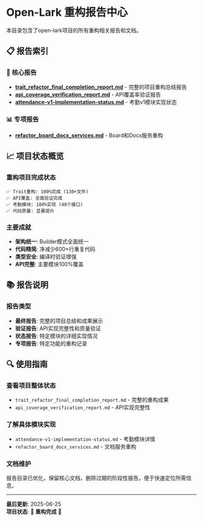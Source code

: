 # Open-Lark 重构报告中心

本目录包含了open-lark项目的所有重构相关报告和文档。

## 📋 报告索引

### 🎉 核心报告
- **[trait_refactor_final_completion_report.md](./trait_refactor_final_completion_report.md)** - 完整的项目重构总结报告
- **[api_coverage_verification_report.md](./api_coverage_verification_report.md)** - API覆盖率验证报告
- **[attendance-v1-implementation-status.md](./attendance-v1-implementation-status.md)** - 考勤v1模块实现状态

### 📊 专项报告
- **[refactor_board_docx_services.md](./refactor_board_docx_services.md)** - Board和Docx服务重构

## 📈 项目状态概览

### 重构项目完成状态
```
✅ Trait重构: 100%完成 (130+文件)
✅ API覆盖: 全面验证完成
✅ 考勤模块: 100%实现 (40个接口)
✅ 代码质量: 显著提升
```

### 主要成就
- **架构统一**: Builder模式全面统一
- **代码精简**: 净减少600+行重复代码
- **类型安全**: 编译时验证增强
- **API完整**: 主要模块100%覆盖

## 📚 报告说明

### 报告类型
- **最终报告**: 完整的项目总结和成果展示
- **验证报告**: API实现完整性和质量验证
- **状态报告**: 特定模块的详细实现情况
- **专项报告**: 特定功能的重构记录

## 🔍 使用指南

### 查看项目整体状态
- `trait_refactor_final_completion_report.md` - 完整的重构成果
- `api_coverage_verification_report.md` - API实现完整性

### 了解具体模块实现
- `attendance-v1-implementation-status.md` - 考勤模块详情
- `refactor_board_docx_services.md` - 文档服务重构

### 文档维护
报告目录已优化，保留核心文档，删除过期的阶段性报告，便于快速定位所需信息。

---

**最后更新**: 2025-06-25  
**项目状态**: 🎉 **重构完成** 🎉